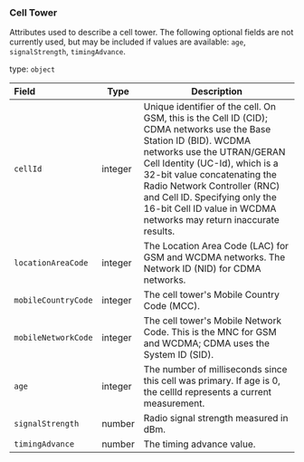 <!--- This is a generated file, do not edit! -->
<!--- [START maps_http_schema_CellTower] -->
<h3 class="schema-object" id="CellTower">Cell Tower</h3>

Attributes used to describe a cell tower. The following optional fields are not currently used, but may be included if values are available: `age`, `signalStrength`, `timingAdvance`.

type: `object`

| Field               | Type    | Description                                                                                                                                                                                                                                                                                                                                              |
| :------------------ | ------- | -------------------------------------------------------------------------------------------------------------------------------------------------------------------------------------------------------------------------------------------------------------------------------------------------------------------------------------------------------- |
| `cellId`            | integer | Unique identifier of the cell. On GSM, this is the Cell ID (CID); CDMA networks use the Base Station ID (BID). WCDMA networks use the UTRAN/GERAN Cell Identity (UC-Id), which is a 32-bit value concatenating the Radio Network Controller (RNC) and Cell ID. Specifying only the 16-bit Cell ID value in WCDMA networks may return inaccurate results. |
| `locationAreaCode`  | integer | The Location Area Code (LAC) for GSM and WCDMA networks. The Network ID (NID) for CDMA networks.                                                                                                                                                                                                                                                         |
| `mobileCountryCode` | integer | The cell tower's Mobile Country Code (MCC).                                                                                                                                                                                                                                                                                                              |
| `mobileNetworkCode` | integer | The cell tower's Mobile Network Code. This is the MNC for GSM and WCDMA; CDMA uses the System ID (SID).                                                                                                                                                                                                                                                  |
| `age`               | integer | The number of milliseconds since this cell was primary. If age is 0, the cellId represents a current measurement.                                                                                                                                                                                                                                        |
| `signalStrength`    | number  | Radio signal strength measured in dBm.                                                                                                                                                                                                                                                                                                                   |
| `timingAdvance`     | number  | The timing advance value.                                                                                                                                                                                                                                                                                                                                |

<!--- [END maps_http_schema_CellTower] -->
